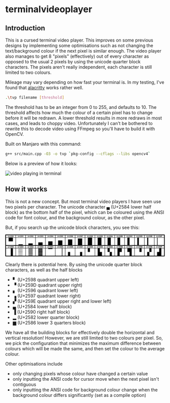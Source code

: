 # terminalvideoplayer

## Introduction

This is a cursed terminal video player. This improves on some previous designs by implementing some optimisations such as not changing the text/background colour if the next pixel is similar enough. The video player also manages to get 8 "pixels" (effectively) out of every character as opposed to the usual 2 pixels by using the unicode quarter block characters. The pixels aren't really independent, each character is still limited to two colours.

Mileage may vary depending on how fast your terminal is. In my testing, I've found that [alacritty](https://github.com/alacritty/alacritty) works rather well.

```sh
.\tvp filename [threshold] 
```

The threshold has to be an integer from 0 to 255, and defaults to 10. The threshold affects how much the colour of a certain pixel has to change before it will be redrawn. A lower threshold results in more redraws in most cases, and leads to choppy video. Unfortunately I can't be bothered to rewrite this to decode video using FFmpeg so you'll have to build it with OpenCV.

Built on Manjaro with this command:

```sh
g++ src/main.cpp -O3 -o tvp `pkg-config --cflags --libs opencv4`
```

Below is a preview of how it looks:

![video playing in terminal](./imgs/video.gif)

## How it works

This is not a new concept. But most terminal video players I have seen use two pixels per character. The unicode character  ▄  (U+2584 lower half block) as the bottom half of the pixel, which can be coloured using the ANSI code for font colour, and the background colour, as the other pixel.

But, if you search up the unicode block characters, you see this:

![unicode block characters table](./imgs/unicode_block_elements.png)

Clearly there is potential here. By using the unicode quarter block characters, as well as the half blocks

- ▘  (U+2598 quadrant upper left)
- ▝  (U+259D quadrant upper right)
- ▖  (U+2596 quadrant lower left)
- ▗  (U+2597 quadrant lower right)
- ▞  (U+259E quadrant upper right and lower left)
- ▄  (U+2584 lower half block)
- ▐  (U+2590 right half block)
- ▂  (U+2582 lower quarter block)
- ▆  (U+2586 lower 3 quarters block)

We have all the building blocks for effectively double the horizontal and vertical resolution! However, we are still limited to two colours per pixel. So, we pick the configuration that minimizes the maximum difference between colours which will be made the same, and then set the colour to the average colour.

Other optimisations include 

- only changing pixels whose colour have changed a certain value
- only inputting the ANSI code for cursor move when the next pixel isn't contiguous
- only inputting the ANSI code for background colour change when the background colour differs significantly (set as a compile option)

